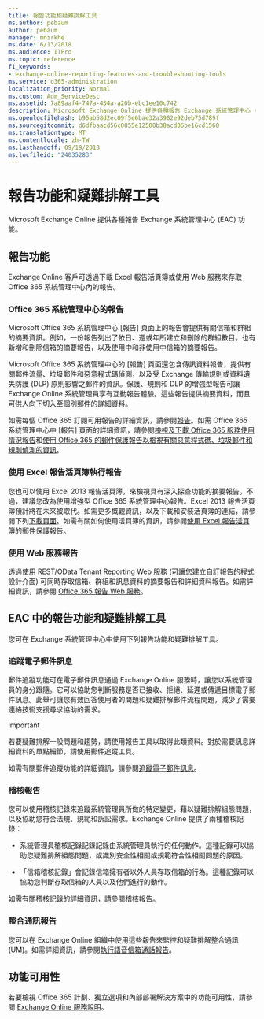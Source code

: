 ```yaml
---
title: 報告功能和疑難排解工具
ms.author: pebaum
author: pebaum
manager: mnirkhe
ms.date: 6/13/2018
ms.audience: ITPro
ms.topic: reference
f1_keywords:
- exchange-online-reporting-features-and-troubleshooting-tools
ms.service: o365-administration
localization_priority: Normal
ms.custom: Adm_ServiceDesc
ms.assetid: 7a89aaf4-747a-434a-a20b-ebc1ee10c742
description: Microsoft Exchange Online 提供各種報告 Exchange 系統管理中心 (EAC) 功能。
ms.openlocfilehash: b95ab58d2ec09f5e6bae32a3902e92deb75d789f
ms.sourcegitcommit: d6dfbaacd56c0855e12500b38acd06be16cd1560
ms.translationtype: MT
ms.contentlocale: zh-TW
ms.lasthandoff: 09/19/2018
ms.locfileid: "24035283"
---
```

# <a name="reporting-features-and-troubleshooting-tools"></a>報告功能和疑難排解工具

Microsoft Exchange Online 提供各種報告 Exchange 系統管理中心 (EAC) 功能。
  
## <a name="reporting-features"></a>報告功能

Exchange Online 客戶可透過下載 Excel 報告活頁簿或使用 Web 服務來存取 Office 365 系統管理中心內的報告。
  
### <a name="reporting-in-the-office-365-admin-center"></a>Office 365 系統管理中心的報告

Microsoft Office 365 系統管理中心 [報告] 頁面上的報告會提供有關信箱和群組的摘要資訊。例如，一份報告列出了依日、週或年所建立和刪除的群組數目。也有新增和刪除信箱的摘要報告，以及使用中和非使用中信箱的摘要報告。 
  
Microsoft Office 365 系統管理中心的 [報告] 頁面還包含傳訊資料報告，提供有關郵件流量、垃圾郵件和惡意程式碼偵測，以及受 Exchange 傳輸規則或資料遺失防護 (DLP) 原則影響之郵件的資訊。保護、規則和 DLP 的增強型報告可讓 Exchange Online 系統管理員享有互動報告體驗。這些報告提供摘要資料，而且可供人向下切入至個別郵件的詳細資料。
  
如需每個 Office 365 訂閱可用報告的詳細資訊，請參閱[報告](../office-365-platform-service-description/reports.md)。如需 Office 365 系統管理中心中 [報告] 頁面的詳細資訊，請參閱[檢視及下載 Office 365 服務使用情況報告](https://go.microsoft.com/fwlink/p/?LinkId=401187)和[使用 Office 365 的郵件保護報告以檢視有關惡意程式碼、垃圾郵件和規則偵測的資訊](https://go.microsoft.com/fwlink/p/?LinkID=401102)。
  
### <a name="reporting-using-the-excel-reporting-workbook"></a>使用 Excel 報告活頁簿執行報告

您也可以使用 Excel 2013 報告活頁簿，來檢視具有深入探查功能的摘要報告。不過，建議您改為使用增強型 Office 365 系統管理中心報告。Excel 2013 報告活頁簿預計將在未來被取代。如需更多概觀資訊，以及下載和安裝活頁簿的連結，請參閱下列[下載頁面](https://go.microsoft.com/fwlink/p/?LinkId=271776)。如需有關如何使用活頁簿的資訊，請參閱[使用 Excel 報告活頁簿的郵件保護報告](https://go.microsoft.com/fwlink/p/?LinkId=285211)。 
  
### <a name="reporting-using-web-services"></a>使用 Web 服務報告

透過使用 REST/OData Tenant Reporting Web 服務 (可讓您建立自訂報告的程式設計介面) 可同時存取信箱、群組和訊息資料的摘要報告和詳細資料報告。如需詳細資訊，請參閱 [Office 365 報告 Web 服務](https://go.microsoft.com/fwlink/p/?LinkId=287041)。
  
## <a name="reporting-features-and-troubleshooting-tools-in-the-eac"></a>EAC 中的報告功能和疑難排解工具

您可在 Exchange 系統管理中心中使用下列報告功能和疑難排解工具。
  
### <a name="trace-an-email-message"></a>追蹤電子郵件訊息

郵件追蹤功能可在電子郵件訊息通過 Exchange Online 服務時，讓您以系統管理員的身分跟隨。它可以協助您判斷服務是否已接收、拒絕、延遲或傳遞目標電子郵件訊息。此舉可讓您有效回答使用者的問題和疑難排解郵件流程問題，減少了需要連絡技術支援尋求協助的需求。
  
> [!IMPORTANT]
> 若要疑難排解一般問題和趨勢，請使用報告工具以取得此類資料。對於需要訊息詳細資料的單點細節，請使用郵件追蹤工具。 
  
如需有關郵件追蹤功能的詳細資訊，請參閱[追蹤電子郵件訊息](https://go.microsoft.com/fwlink/p/?LinkId=271777)。
  
### <a name="auditing-reports"></a>稽核報告

您可以使用稽核記錄來追蹤系統管理員所做的特定變更，藉以疑難排解組態問題，以及協助您符合法規、規範和訴訟需求。Exchange Online 提供了兩種稽核記錄：
  
- 系統管理員稽核記錄記錄記錄由系統管理員執行的任何動作。這種記錄可以協助您疑難排解組態問題，或識別安全性相關或規範符合性相關問題的原因。 
    
- 「信箱稽核記錄」會記錄信箱擁有者以外人員存取信箱的行為。這種記錄可以協助您判斷存取信箱的人員以及他們進行的動作。 
    
如需有關稽核記錄的詳細資訊，請參閱[稽核報告](https://go.microsoft.com/fwlink/p/?LinkId=271779)。
  
### <a name="unified-messaging-reports"></a>整合通訊報告

您可以在 Exchange Online 組織中使用這些報告來監控和疑難排解整合通訊 (UM)。如需詳細資訊，請參閱[執行語音信箱通話報告](https://go.microsoft.com/fwlink/p/?LinkId=287042)。
  
## <a name="feature-availability"></a>功能可用性

若要檢視 Office 365 計劃、獨立選項和內部部署解決方案中的功能可用性，請參閱 [Exchange Online 服務說明](exchange-online-service-description.md)。
  


